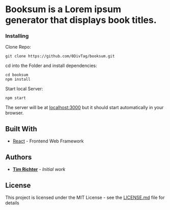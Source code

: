 <h1>Booksum is a Lorem ipsum generator that displays book titles.</h1>

### Installing

Clone Repo:

```
git clone https://github.com/0DivTag/booksum.git
```

cd into the Folder and install dependencies:

```
cd booksum
npm install
```

Start local Server:

```
npm start
```

The server will be at [localhost:3000](http://localhost:3000) but it should start automatically in your browser.

## Built With

- [React](https://github.com/facebook/react) - Frontend Web Framework

## Authors

- **[Tim Richter](https://github.com/0DivTag)** - _Initial work_

## License

This project is licensed under the MIT License - see the [LICENSE.md](LICENSE.md) file for details

